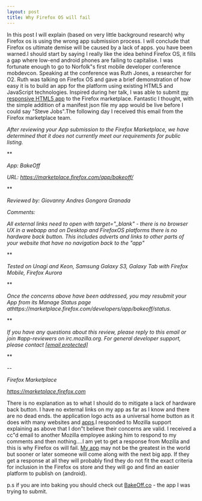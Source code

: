 ```yaml
---
layout: post
title: Why Firefox OS will fail
---
```


In
this post I will explain (based on very little background research) why
Firefox os is using the wrong app submission process. I will conclude
that Firefox os ultimate demise will be caused by a lack of apps. you
have been warned.I
should start by saying I really like the idea behind Firefox OS, it
fills a gap where low-end android phones are failing to capitalise. I
was fortunate enough to go to Norfolk"s first mobile developer
conference mobdevcon. Speaking at the conference was Ruth Jones, a
researcher for O2. Ruth was talking on Firefox OS and gave a brief
demonstration of how easy it is to build an app for the platform using
existing HTML5 and JavaScript technologies. Inspired during her talk, I
was able to submit [my responsive HTML5 app](http://www.bakeoff.co) to
the Firefox marketplace. Fantastic I thought, with the simple addition
of a manifest json file my app would be live before I could say "Steve
Jobs".The
following day I received this email from the Firefox marketplace
team.










*After reviewing your App submission to the Firefox Marketplace, we have
determined that it does not currently meet our requirements for public
listing.*





**





*App: BakeOff*





*URL: https://marketplace.firefox.com/app/bakeoff/*





**





*Reviewed by: Giovanny Andres Gongora Granada*





*Comments:*





*All external links need to open with target="_blank" - there is no
browser UX in a webapp and on Desktop and FirefoxOS platforms there is
no hardware back button. This includes adverts and links to other parts
of your website that have no navigation back to the "app"*





**





*Tested on Unagi and Keon, Samsung Galaxy S3, Galaxy Tab with Firefox
Mobile, Firefox Aurora*





**





*Once the concerns above have been addressed, you may resubmit your App
from its Manage Status page
athttps://marketplace.firefox.com/developers/app/bakeoff/status.*





**





*If you have any questions about this review, please reply to this email
or join #app-reviewers on irc.mozilla.org. For general developer
support, please contact
[[email protected]](cdn-cgi/l/email-protection.html)*





**





*--*





*Firefox Marketplace*





*https://marketplace.firefox.com*







There
is no explanation as to what I should do to mitigate a lack of hardware
back button. I have no external links on my app as far as I know and
there are no dead ends. the application logo acts as a universal home
button as it does with many websites and
[apps](http://www.bakeoff.co).I
responded to Mozilla support explaining as above that I don"t believe
their concerns are valid. I received a cc"d email to another Mozilla
employee asking him to respond to my comments and then
nothing....I
am yet to get a response from Mozilla and this is why Firefox os will
fail. [My app](http://www.bakeoff.co) may not be the greatest in the
world but sooner or later someone will come along with the next big app.
If they get a response at all they will probably find they do not fit
the exact criteria for inclusion in the Firefox os store and they will
go and find an easier platform to publish on (android).








p.s
if you are into baking you should check out
[BakeOff.co](http://www.bakeoff.co) - the app I was trying to
submit.





 










